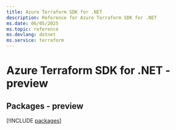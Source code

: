 ```yaml
---
title: Azure Terraform SDK for .NET
description: Reference for Azure Terraform SDK for .NET
ms.date: 06/05/2025
ms.topic: reference
ms.devlang: dotnet
ms.service: terraform
---
```

# Azure Terraform SDK for .NET - preview
## Packages - preview
[!INCLUDE [packages](terraform-index.md)]